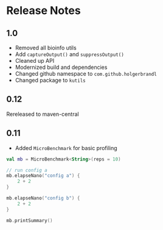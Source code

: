# Release Notes

## 1.0

* Removed all bioinfo utils
* Add `captureOutput()` and `suppressOutput()`
* Cleaned up API
* Modernized build and dependencies
* Changed github namespace to `com.github.holgerbrandl`
* Changed package to `kutils` 

## 0.12

Rereleased to maven-central

## 0.11

* Added `MicroBenchmark` for basic profiling

```kotlin
val mb = MicroBenchmark<String>(reps = 10)

// run config a
mb.elapseNano("config a") {
    2 + 2
}

mb.elapseNano("config b") {
    2 + 2
}

mb.printSummary()

```
